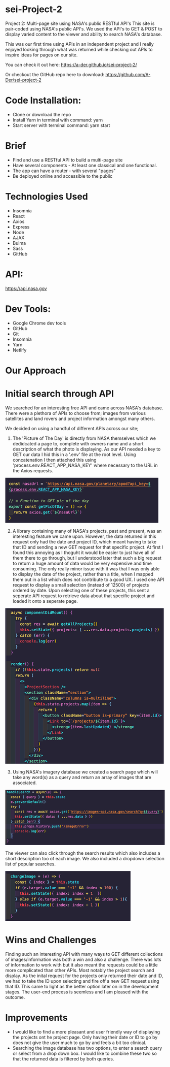 # **sei-Project-2**

Project 2: Multi-page site using NASA's public RESTful API's
This site is pair-coded using NASA's public API's. We used the API's to GET & POST to display varied content to the viewer and ability to search NASA's database.

This was our first time using APIs in an independent project and I really enjoyed looking through what was returned while checking out APIs to inspire ideas for pages on our site.

You can check it out here:
https://a-der.github.io/sei-project-2/

Or checkout the GitHub repo here to download:
https://github.com/A-Der/sei-project-2

# Code Installation:
- Clone or download the repo
- Install Yarn in terminal with command: yarn
- Start server with terminal command: yarn start

# Brief
- Find and use a RESTful API to build a multi-page site
- Have several components - At least one classical and one functional.
- The app can have a router - with several "pages"
- Be deployed online and accessible to the public

# Technologies Used
- Insomnia
- React
- Axios
- Express
- Node
- AJAX
- Bulma
- Sass
- GitHub

# API:
https://api.nasa.gov

# Dev Tools:
- Google Chrome dev tools
- GitHub
- Git
- Insomnia
- Yarn
- Netlify

# **Our Approach** #

# Initial search through API
We searched for an interesting free API and came across NASA's database. There were a plethora of APIs to choose from; images from various satellites and land rovers and project information amongst many others.

We decided on using a handful of different APIs across our site;

1. The 'Picture of The Day' is directly from NASA themselves which we dedidcated a page to, complete with owners name and a short description of what the photo is displaying.
As our API needed a key to GET our data I hid this in a '.env' file at the root level. Using concatenation I then attached this using 'process.env.REACT_APP_NASA_KEY' where necessary to the URL in the Axios requests.

![my screenshot](readme-images/getPicOfDay.png)

2. A library containing many of NASA's projects, past and present, was an interesting feature we came upon. However, the data returned in this request only had the date and project ID, which meant having to take that ID and sending a new GET request for that specific project. At first I found this annoying as I thoguht it would be easier to just have all of them there to go through, but I understood later that such a big request to return a huge amount of data would be very expensive and time consuming. The only really minor issue with it was that I was only able to display the date of the project, rather than a title, when I mapped them out in a list which does not contribute to a good UX. I used one API request to display a small selection (instead of 12500) of projects ordered by date. Upon selecting one of these projects, this sent a seperate API request to retrieve data about that specific project and loaded it onto a seperate page.

![my screenshot](readme-images/projects.png)

3. Using NASA's imagery database we created a search page which will take any word(s) as a query and return an array of images that are associated.

![my screenshot](readme-images/imageSearch.png)

 The viewer can also click through the search results which also includes a short description too of each image. We also included a dropdown selection list of popular searches.

 ![my screenshot](readme-images/changeImage.png)

# Wins and Challenges
Finding such an interesting API with many ways to GET different collections of images/information was both a win and also a challenge. There was lots of information to work with but it also meant the requests could be a little more complicated than other APIs. Most notably the project search and display. As the inital request for the projects only returned their date and ID, we had to take the ID upon selecting and fire off a new GET request using that ID. This came to light as the better option later on in the development stages. The user-end process is seemless and I am pleased with the outcome.

# Improvements
- I would like to find a more pleasant and user friendly way of displaying the projects ont he project page. Only having their date or ID to go by does not give the user much to go by and feels a bit too clinical.
- Searching the image database has two options, to enter a search query or select from a drop down box. I would like to combine these two so that the returned data is filtered by both queries.